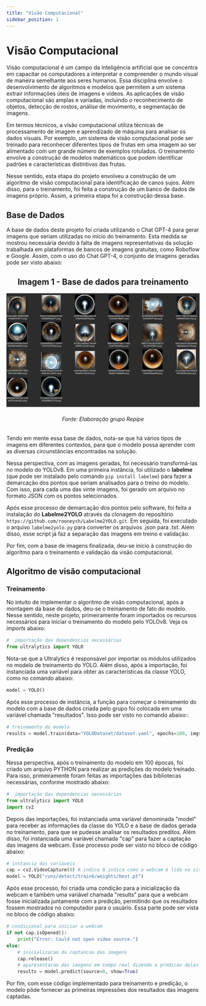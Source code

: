 ```yaml
---
title: "Visão Computacional"
sidebar_position: 1
---
```


# Visão Computacional
Visão computacional é um campo da inteligência artificial que se concentra em capacitar os computadores a interpretar e compreender o mundo visual de maneira semelhante aos seres humanos. Essa disciplina envolve o desenvolvimento de algoritmos e modelos que permitem a um sistema extrair informações úteis de imagens e vídeos. As aplicações de visão computacional são amplas e variadas, incluindo o reconhecimento de objetos, detecção de rostos, análise de movimento, e segmentação de imagens.

Em termos técnicos, a visão computacional utiliza técnicas de processamento de imagem e aprendizado de máquina para analisar os dados visuais. Por exemplo, um sistema de visão computacional pode ser treinado para reconhecer diferentes tipos de frutas em uma imagem ao ser alimentado com um grande número de exemplos rotulados. O treinamento envolve a construção de modelos matemáticos que podem identificar padrões e características distintivas das frutas.

Nesse sentido, esta etapa do projeto envolveu a construção de um algoritmo de visão computacional para identificação de canos sujos. Além disso, para o treinamento, foi feita a construção de um banco de dados de imagens próprio. Assim, a primeira etapa foi a construção dessa base.

## Base de Dados
A base de dados deste projeto foi criada utilizando o Chat GPT-4 para gerar imagens que seriam utilizadas no início do treinamento. Esta medida se mostrou necessária devido à falta de imagens representativas da solução trabalhada em plataformas de bancos de imagens gratuitas, como Roboflow e Google. Assim, com o uso do Chat GPT-4, o conjunto de imagens geradas pode ser visto abaixo:

<h2 align="center">Imagem 1 - Base de dados para treinamento </h2>

![Imagem 1 do Wireframe - tela de login](../../static/img/sprint_4/canos_sujos.png)
<h6 align="center"> Fonte: Elaboração grupo Repipe </h6>

Tendo em mente essa base de dados, nota-se que há vários tipos de imagens em diferentes contextos, para que o modelo possa aprender com as diversas circunstâncias encontradas na solução.

Nessa perspectiva, com as imagens geradas, foi necessário transformá-las no modelo do YOLOv8. Em uma primeira instância, foi utilizado o **labelme** (que pode ser instalado pelo comando `pip install labelme`) para fazer a demarcação dos pontos que seriam analisados para o treino do modelo. Com isso, para cada uma das vinte imagens, foi gerado um arquivo no formato JSON com os pontos selecionados.

Após esse processo de demarcação dos pontos pelo software, foi feita a instalação do **Labelme2YOLO** através da clonagem do repositório `https://github.com/rooneysh/Labelme2YOLO.git`. Em seguida, foi executado o arquivo `labelme2yolo.py` para converter os arquivos .json para .txt. Além disso, esse script já faz a separação das imagens em treino e validação.

Por fim, com a base de imagens finalizada, deu-se início à construção do algoritmo para o treinamento e validação da visão computacional.


## Algoritmo de visão computacional
### Treinamento
No intuito de implementar o algoritmo de visão computacional, após a montagem da base de dados, deu-se o treinamento de fato do modelo.<br/>
Nesse sentido, neste projeto, primeiramente foram importados os recursos necessários para iniciar o treinamento do modelo pelo YOLOv8. Veja os *imports* abaixo:

```python
#  importação das dependencias necessárias
from ultralytics import YOLO
```

Nota-se que a Ultralytics é responsável por importar os módulos utilizados no modelo de treinamento do YOLO. Além disso, após a importação, foi instanciada uma variável para obter as características da classe YOLO, como no comando abaixo:

```python
model = YOLO()
```

Após esse processo de instância, a função para começar o treinamento do modelo com a base de dados criada pelo grupo foi colocada em uma variável chamada "resultados". Isso pode ser visto no comando abaixo::

```python
# treinamento do modelo
results = model.train(data="YOLODataset/dataset.yaml", epochs=100, imgsz=640)
```

### Predição
Nessa perspectiva, após o treinamento do modelo em 100 épocas, foi criado um arquivo PYTHON para realizar as predições do modelo treinado. Para isso, primeiramente foram feitas as importações das bibliotecas necessárias, conforme mostrado abaixo:

```python
#  importação das dependencias necessárias
from ultralytics import YOLO
import cv2
```

Depois das importações, foi instanciada uma variável denominada "model" para receber as informações da classe do YOLO e a base de dados gerada no treinamento, para que se pudesse analisar os resultados preditos. Além disso, foi instanciada uma variável chamada "cap" para fazer a captação das imagens da webcam. Esse processo pode ser visto no bloco de código abaixo:
```python
# instancia das variaveis
cap = cv2.VideoCapture(0) # indice 0 indica como a webcam é lida no sistemaz
model = YOLO("runs/detect/train6/weights/best.pt")
```
Após esse processo, foi criada uma condição para a inicialização da webcam e também uma variável chamada "results" para que a webcam fosse inicializada juntamente com a predição, permitindo que os resultados fossem mostrados no computador para o usuário. Essa parte pode ser vista no bloco de código abaixo:


```python
# condicional para iniciar a webcam 
if not cap.isOpened():
    print("Error: Could not open video source.")
else:
    # inicializacao da captancao das imagens
    cap.release()
    # aparesentacao das imagens em tempo real dizendo a predicao delas
    results = model.predict(source=0, show=True)
``` 
Por fim, com esse código implementado para treinamento e predição, o modelo pôde fornecer as primeiras impressões dos resultados das imagens captadas.